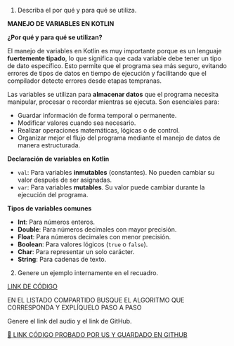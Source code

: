 1. Describa el por qué y para qué se utiliza.

 **MANEJO DE VARIABLES EN KOTLIN**

 **¿Por qué y para qué se utilizan?**

El manejo de variables en Kotlin es muy importante porque es un lenguaje **fuertemente tipado**, lo que significa que cada variable debe tener un tipo de dato específico. Esto permite que el programa sea más seguro, evitando errores de tipos de datos en tiempo de ejecución y facilitando que el compilador detecte errores desde etapas tempranas.

Las variables se utilizan para **almacenar datos** que el programa necesita manipular, procesar o recordar mientras se ejecuta. Son esenciales para:

* Guardar información de forma temporal o permanente.
* Modificar valores cuando sea necesario.
* Realizar operaciones matemáticas, lógicas o de control.
* Organizar mejor el flujo del programa mediante el manejo de datos de manera estructurada.

**Declaración de variables en Kotlin**

* `val`: Para variables **inmutables** (constantes). No pueden cambiar su valor después de ser asignadas.
* `var`: Para variables **mutables**. Su valor puede cambiar durante la ejecución del programa.

 **Tipos de variables comunes**

* **Int**: Para números enteros.
* **Double**: Para números decimales con mayor precisión.
* **Float**: Para números decimales con menor precisión.
* **Boolean**: Para valores lógicos (`true` o `false`).
* **Char**: Para representar un solo carácter.
* **String**: Para cadenas de texto.

 
2. Genere un ejemplo internamente en el recuadro.

[LINK DE CÓDIGO](https://pl.kotl.in/h54pJ4pIK)

EN EL LISTADO COMPARTIDO BUSQUE EL ALGORITMO QUE CORRESPONDA Y EXPLÍQUELO PASO A PASO

Genere el link del audio y el link de GitHub.

[🔗 LINK CÓDIGO PROBADO POR US Y GUARDADO EN GITHUB](https://github.com/Lastshaw0724/Tarjetas-kotlin-/blob/main/VARIABLES/vartyp.png)

